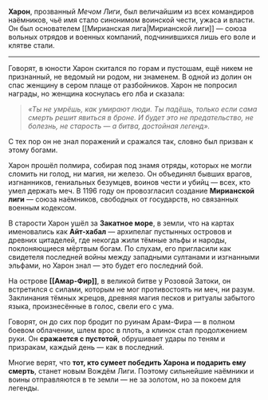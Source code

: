 
**Харон**, прозванный _Мечом Лиги_, был величайшим из всех командиров наёмников, чьё имя стало синонимом воинской чести, ужаса и власти. Он был основателем [[Мирианская лига|Мирианской лиги]] — союза вольных отрядов и военных компаний, подчинившихся лишь его воле и клятве стали.

---

Говорят, в юности Харон скитался по горам и пустошам, ещё никем не признанный, не ведомый ни родом, ни знаменем. В одной из долин он спас женщину в сером плаще от разбойников. Харон не попросил награды, но женщина коснулась его лба и сказала:

> _«Ты не умрёшь, как умирают люди. Ты падёшь, только если сама смерть решит явиться в броне. И будет это не предательство, не болезнь, не старость — а битва, достойная легенд»._

С тех пор он не знал поражений и сражался так, словно был призван к этому богами.

Харон прошёл полмира, собирая под знамя отряды, которых не могли сломить ни голод, ни магия, ни железо. Он объединял бывших врагов, изгнанников, гениальных безумцев, воинов чести и убийц — всех, кто умел держать меч. В 1196 году он провозгласил создание **Мирианской лиги** — союза наёмников, свободных от государств, но связанных военным кодексом.

В старости Харон ушёл за **Закатное море**, в земли, что на картах именовались как **Айт-хабал** — архипелаг пустынных островов и древних цитаделей, где некогда жили тёмные эльфы и народы, поклоняющиеся мёртвым богам. По слухам, его пригласили как свидетеля последней войны между западными султанами и изгнанными эльфами, но Харон знал — это будет его последний бой.

На острове **[[Амар-Фир]]**, в великой битве у Розовой Затоки, он встретился с силами, которым не мог противостоять ни меч, ни разум. Заклинания тёмных жрецов, древняя магия песков и ритуалы забытого языка, произнесённые в голос, свели его с ума.

Говорят, он до сих пор бродит по руинам Арам-Фира — в полном боевом облачении, шлем врос в плоть, а клинок стал продолжением руки. Он **сражается с пустотой**, обрушивает удары по теням и призракам, каждый день — как в последний. 

Многие верят, что **тот, кто сумеет победить Харона и подарить ему смерть**, станет новым Вождём Лиги. Поэтому сильнейшие наёмники и воины отправляются в те земли — не за золотом, но за покоем для легенды.

